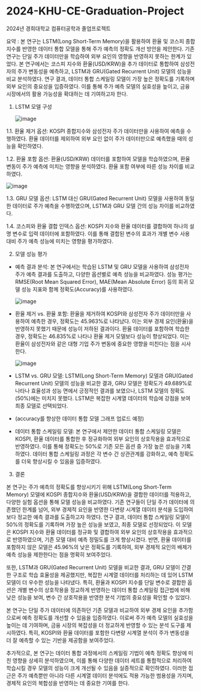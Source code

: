 # 2024-KHU-CE-Graduation-Project

2024년 경희대학교 컴퓨터공학과 졸업프로젝트

요약 : 본 연구는 LSTM(Long Short-Term Memory)을 활용하여 환율 및 코스피 종합지수를 반영한 데이터 통합 모델을 통해 주가 예측의 정확도 개선 방안을 제안한다. 기존 연구는 단일 주가 데이터만을 학습하여 외부 요인의 영향을 반영하지 못하는 한계가 있었다. 
   본 연구에서는 코스피 지수와 환율(USD/KRW)을 추가 데이터로 통합하여 삼성전자의 주가 변동성을 예측하고, LSTM과 GRU(Gated Recurrent Unit) 모델의 성능을 비교 분석하였다. 
   연구 결과, 데이터 통합 스케일링 모델이 가장 높은 정확도를 기록하며 외부 요인의 중요성을 입증하였다. 이를 통해 주가 예측 모델의 실효성을 높이고, 금융 시장에서의 활용 가능성을 확대하는 데 기여하고자 한다.


1. LSTM 모델 구성

   ![image](https://github.com/user-attachments/assets/a892e2da-776a-4c2e-8290-d27477ad9125)

1.1. 환율 제거 옵션: KOSPI 종합지수와 삼성전자 주가 데이터만을 사용하여 예측을 수행하였다. 환율 데이터를 제외하여 외부 요인 없이 주가 데이터만으로 예측했을 때의 성능을 확인하였다.

1.2. 환율 포함 옵션: 환율(USD/KRW) 데이터를 포함하여 모델을 학습하였으며, 환율 변동이 주가 예측에 미치는 영향을 분석하였다. 환율 포함 여부에 따른 성능 차이를 비교하였다.


   ![image](https://github.com/user-attachments/assets/2556eb1c-c96f-41cd-a67a-a6062853b652)

1.3. GRU 모델 옵션: LSTM 대신 GRU(Gated Recurrent Unit) 모델을 사용하여 동일한 데이터로 주가 예측을 수행하였으며, LSTM과 GRU 모델 간의 성능 차이를 비교하였다.

1.4. 코스피와 환율 결합 인덱스 옵션: KOSPI 지수와 환율 데이터를 결합하여 하나의 설명 변수로 입력 데이터에 포함하였다. 이를 통해 결합된 변수의 효과가 개별 변수 사용 대비 주가 예측 성능에 미치는 영향을 평가하였다.


2. 모델 성능 평가
- 예측 결과 분석: 본 연구에서는 학습된 LSTM 및 GRU 모델을 사용하여 삼성전자 주가 예측 결과를 도출하고, 다양한 옵션별로 예측 성능을 비교하였다. 성능 평가는 RMSE(Root Mean Squared Error), MAE(Mean Absolute Error) 등의 회귀 모델 성능 지표와 함께 정확도(Accuracy)를 사용하였다.

   ![image](https://github.com/user-attachments/assets/2995a91d-3dec-406f-9d2a-1c11a98f8310)
- 환율 제거 vs. 환율 포함: 환율을 제거하여 KOSPI와 삼성전자 주가 데이터만을 사용하여 예측한 경우, 정확도는 45.963%로 나타났다. 이는 외부 경제 요인(환율)을 반영하지 못했기 때문에 성능이 저하된 결과이다. 환율 데이터를 포함하여 학습한 경우, 정확도는 46.835%로 나타나 환율 제거 모델보다 성능이 향상되었다. 이는 환율이 삼성전자와 같은 대형 기업 주가 변동에 중요한 영향을 미친다는 점을 시사한다.

   ![image](https://github.com/user-attachments/assets/5f7fad2e-5912-4ae5-a053-26781f7d5014)
- LSTM vs. GRU 모델: LSTM(Long Short-Term Memory) 모델과 GRU(Gated Recurrent Unit) 모델의 성능을 비교한 결과, GRU 모델은 정확도가 49.689%로 나타나 효율성과 성능 면에서 긍정적인 결과를 보였으나, LSTM 모델의 정확도(50%)에는 미치지 못했다. LSTM은 복잡한 시계열 데이터의 학습에 강점을 보여 최종 모델로 선택되었다.

- (accuracy를 향상한 데이터 통합 모델 그래프 업로드 예정)
- 데이터 통합 스케일링 모델: 본 연구에서 제안한 데이터 통합 스케일링 모델은 KOSPI, 환율 데이터를 통합한 후 정규화하여 외부 요인의 상호작용을 효과적으로 반영하였다. 이를 통해 정확도는 50%로 기존 모든 옵션 중 가장 높은 성능을 기록하였다. 데이터 통합 스케일링 과정은 각 변수 간 상관관계를 강화하고, 예측 정확도를 더욱 향상시킬 수 있음을 입증하였다.


3. 결론

 본 연구는 주가 예측의 정확도를 향상시키기 위해 LSTM(Long Short-Term Memory) 모델에 KOSPI 종합지수와 환율(USD/KRW)을 결합한 데이터를 적용하고, 다양한 실험 옵션을 통해 모델 성능을 비교하였다. 기존 연구들이 단일 주가 데이터에 의존했던 한계를 넘어, 외부 경제적 요인을 반영한 다변량 시계열 데이터 분석을 도입하여 보다 정교한 예측 결과를 도출하고자 하였다.
 연구 결과, 데이터 통합 스케일링 모델이 50%의 정확도를 기록하며 가장 높은 성능을 보였고, 최종 모델로 선정되었다. 이 모델은 KOSPI 지수와 환율 데이터를 정규화 및 결합하여 외부 요인의 상호작용을 효과적으로 반영하였으며, 기존 모델 대비 예측 정밀도를 크게 향상시켰다. 반면, 환율 데이터를 포함하지 않은 모델은 45.96%의 낮은 정확도를 기록하여, 외부 경제적 요인의 배제가 예측 성능을 제한한다는 점을 명확히 보여주었다.

 또한, LSTM과 GRU(Gated Recurrent Unit) 모델을 비교한 결과, GRU 모델이 간결한 구조로 학습 효율성을 제공했지만, 복잡한 시계열 데이터를 처리하는 데 있어 LSTM 모델이 더 우수한 성능을 나타냈다. 특히, 환율과 KOSPI 지수를 단일 변수로 결합한 옵션은 개별 변수의 상호작용을 정교하게 반영하는 데이터 통합 스케일링 접근법에 비해 낮은 성능을 보여, 변수 간 상호작용을 반영한 분석 기법의 중요성을 확인할 수 있었다.

 본 연구는 단일 주가 데이터에 의존하던 기존 모델과 비교하여 외부 경제 요인을 추가함으로써 예측 정확도를 개선할 수 있음을 입증하였다. 이로써 주가 예측 모델의 실효성을 높이는 데 기여하며, 금융 시장의 복잡성을 더 정교하게 반영할 수 있는 분석 도구를 제시하였다. 특히, KOSPI와 환율 데이터를 포함한 다변량 시계열 분석이 주가 변동성을 더 잘 예측할 수 있는 기반을 제공함을 보여주었다.

 추가적으로, 본 연구는 데이터 통합 과정에서의 스케일링 기법이 예측 정확도 향상에 미친 영향을 상세히 분석하였으며, 이를 통해 다양한 데이터 세트를 통합적으로 처리하여 학습시킬 경우 모델의 성능이 크게 개선될 수 있음을 실증적으로 확인하였다. 이러한 접근은 주가 예측뿐만 아니라 다른 시계열 데이터 분석에도 적용 가능한 범용성을 가지며, 경제적 요인의 복합성을 반영하는 데 중요한 기여를 한다.
